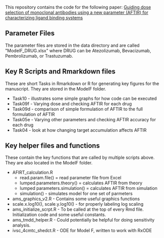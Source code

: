 This repository contains the code for the following paper:
[Guiding dose selection of monoclonal antibodies using a new parameter (AFTIR) for characterizing ligand binding systems](https://www.biorxiv.org/content/early/2018/10/17/432500)

## Parameter Files
The parameter files are stored in the data directory and are called "ModelF_DRUG.xlsx" where DRUG can be Atezolizumab, Bevacizumab, Pembrolizumab, or Trastuzumab.

## Key R Scripts and Rmarkdown files
These are short Tasks in Rmarkdown or R for generating key figures for the manuscript.
They are stored in the ModelF folder.
- Task10  - illustrates some simple graphs for how code can be executed
- Task09f - Varying dose and checking AFTIR for each drug
- Task09d - comparison of simple formulation of AFTIR to the full formulation of AFTIR
- Task05e - Varying other parameters and checking AFTIR accuracy for each drug
- Task04  - look at how changing target accumulation affects AFTIR

## Key helper files and functions
These contain the key functions that are called by multiple scripts above.  They are also located in the ModelF folder.
- AFIRT_calculation.R
  -	read.param.file() = read parameter file from Excel
  -	lumped.parameters.theory() = calculates AFTIR from theory
  -	lumped parameters.simulation() = calculates AFTIR from simulation
  -	simulation() - simulates model for one set of parmeters
-	ams_graphics_v2.R - Contains some useful graphics functions
  -	scale.x.log10(), scale.y.log10() - for properly labeling log scaling
-	ams_initialize_scrpt.R - To be called at the top of every Rmd file.  Initialization code and some useful constants.
-	ams_tmdd_helper.R - Could potentially be helpful for doing sensitivity analysis.
-	ivsc_4cmtc_shedct.R - ODE for Model F, written to work with RxODE

